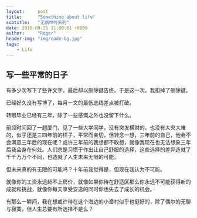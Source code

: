 ```yaml
---
layout:     post
title:      "Something about life"
subtitle:   "无病呻吟系列"
date: 2016-09-21 11:00:01 +0800
author:     "Roger"
header-img: "img/code-bg.jpg"
tags:
    - Life
---
```

写一些平常的日子
---

有多少次写下了些许文字，最后却以删除键告终。于是这一次，我扣掉了删除键。

已经好久没有写博了，每月一文的最低底线差点被打破。

转眼毕业已经有三年，除了一些感慨之外也没留下什么。

前段时间回了一趟厦门，见了一些大学同学，没有突发横财的，也没有大灾大难的，似乎还是三四年前的样子，平常而亲切，但转念一想，三年前的自己，他会不会满意三年后的现在呢？或许三年前的我想都不敢想，就像我现在也无法想象三年后我会身在何处。人们总是习惯于作出让自己舒服的选择，这些选择的差异造就了千千万万个不同，也造就了人生未来无限的可能。

但未来真的有无限的可能吗？十年前我觉得是，但现在我认为不可能。

就像你的工资永远赶不上房价，就像如果你待在舒适区那么你永远不可能获得新的成就和挑战，就像你每天享受安逸的同时你也失去了成长的机会。

有那么一瞬间，我在想或许待在这个海边的小渔村似乎也挺好的，除了偶尔的无聊与寂寞，但人生总要有所选择不是么？
